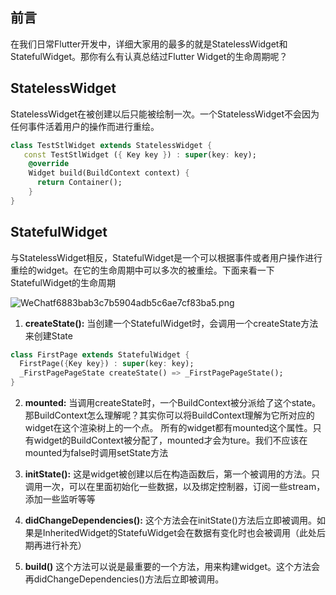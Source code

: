 ## 前言
在我们日常Flutter开发中，详细大家用的最多的就是StatelessWidget和StatefulWidget。那你有么有认真总结过Flutter Widget的生命周期呢？

## StatelessWidget
StatelessWidget在被创建以后只能被绘制一次。一个StatelessWidget不会因为任何事件活着用户的操作而进行重绘。
```dart
class TestStlWidget extends StatelessWidget {
   const TestStlWidget ({ Key key }) : super(key: key);
    @override
    Widget build(BuildContext context) {
      return Container();
    }
}

```

##  StatefulWidget
与StatelessWidget相反，StatefulWidget是一个可以根据事件或者用户操作进行重绘的widget。在它的生命周期中可以多次的被重绘。下面来看一下StatefulWidget的生命周期

![WeChatf6883bab3c7b5904adb5c6ae7cf83ba5.png](0)

1. **createState():** 当创建一个StatefulWidget时，会调用一个createState方法来创建State
```dart
class FirstPage extends StatefulWidget {
  FirstPage({Key key}) : super(key: key);
  _FirstPagePageState createState() => _FirstPagePageState();
}
```
2. **mounted:** 当调用createState时，一个BuildContext被分派给了这个state。那BuildContext怎么理解呢？其实你可以将BuildContext理解为它所对应的widget在这个渲染树上的一个点。
所有的widget都有mounted这个属性。只有widget的BuildContext被分配了，mounted才会为ture。我们不应该在mounted为false时调用setState方法

3. **initState():** 这是widget被创建以后在构造函数后，第一个被调用的方法。只调用一次，可以在里面初始化一些数据，以及绑定控制器，订阅一些stream，添加一些监听等等

4. **didChangeDependencies():** 这个方法会在initState()方法后立即被调用。如果是InheritedWidget的StatefuWidget会在数据有变化时也会被调用（此处后期再进行补充）

5. **build()** 这个方法可以说是最重要的一个方法，用来构建widget。这个方法会再didChangeDependencies()方法后立即被调用。



